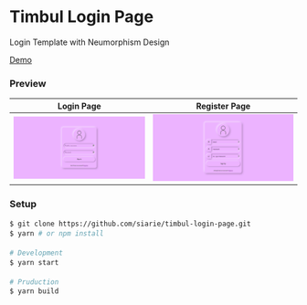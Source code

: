 # Timbul Login Page

Login Template with Neumorphism Design

[Demo](https://timbul-login.netlify.app/)

### Preview

| Login Page | Register Page |
| :--------: | :-----------: |
| ![Login Page](login.png)| ![Login Page](register.png) |


### Setup
```sh
$ git clone https://github.com/siarie/timbul-login-page.git
$ yarn # or npm install

# Development
$ yarn start

# Pruduction
$ yarn build

```
